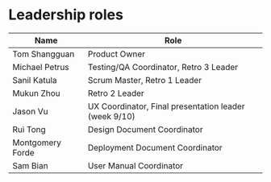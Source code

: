 # Leadership roles

| Name              | Role                                               |
|-------------------|--------------------------------------------------------|
|  Tom Shangguan     | Product Owner                      | 
|  Michael Petrus | Testing/QA Coordinator, Retro 3 Leader      | 
| Sanil Katula       | Scrum Master, Retro 1 Leader                                 | 
|  Mukun Zhou        | Retro 2 Leader                                      |
| Jason Vu           | UX Coordinator, Final presentation leader (week 9/10)                  |
| Rui Tong           | Design Document Coordinator            |
| Montgomery Forde   |   Deployment Document Coordinator           |
| Sam Bian           |     User Manual Coordinator                |
